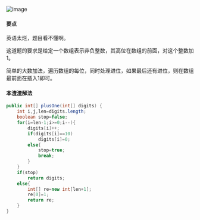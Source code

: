 ![image](http://ww4.sinaimg.cn/large/005CRBrHjw1f8283wb39mj30gf02bwec.jpg)

#### 要点
英语太烂，题目看不懂啊。

这道题的要求是给定一个数组表示非负整数，其高位在数组的前面，对这个整数加1。

简单的大数加法，遍历数组的每位，同时处理进位，如果最后还有进位，则在数组最前面在插入1即可。
#### 本渣渣解法
```Java
public int[] plusOne(int[] digits) {
    int i,j,len=digits.length;
	boolean stop=false;
	for(i=len-1;i>=0;i--){
		digits[i]++;
		if(digits[i]==10)
			digits[i]=0;
		else{
			stop=true;
			break;
		}
	}
	if(stop)
		return digits;
	else{
		int[] re=new int[len+1];
		re[0]=1;
		return re;
	}      
}
```